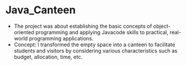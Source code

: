 # Java_Canteen
- The project was about establishing the basic concepts of object-oriented programming and applying Javacode skills to practical, real-world programming applications. 
- Concept: I transformed the empty space into a canteen to facilitate students and visitors by considering various characteristics such as budget, allocation, time, etc.
